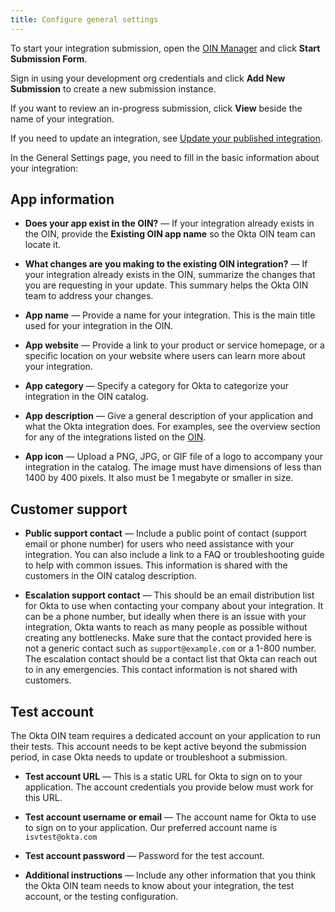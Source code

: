 ```yaml
---
title: Configure general settings
---
```


To start your integration submission, open the [OIN Manager](https://oinmanager.okta.com) and click **Start Submission Form**.

Sign in using your development org credentials and click **Add New Submission** to create a new submission instance.

If you want to review an in-progress submission, click **View** beside the name of your integration.

If you need to update an integration, see [Update your published integration](/docs/guides/submit-app/update-submission).

In the General Settings page, you need to fill in the basic information about your integration:

## App information

* **Does your app exist in the OIN?** &mdash; If your integration already exists in the OIN, provide the **Existing OIN app name** so the Okta OIN team can locate it.

* **What changes are you making to the existing OIN integration?** &mdash; If your integration already exists in the OIN, summarize the changes that you are requesting in your update. This summary helps the Okta OIN team to address your changes.

* **App name** &mdash; Provide a name for your integration. This is the main title used for your integration in the OIN.

* **App website** &mdash; Provide a link to your product or service homepage, or a specific location on your website where users can learn more about your integration.

* **App category** &mdash; Specify a category for Okta to categorize your integration in the OIN catalog.

* **App description** &mdash; Give a general description of your application and what the Okta integration does. For examples, see the overview section for any of the integrations listed on the [OIN](https://www.okta.com/integrations/).

* **App icon** &mdash; Upload a PNG, JPG, or GIF file of a logo to accompany your integration in the catalog. The image must have dimensions of less than 1400 by 400 pixels. It also must be 1 megabyte or smaller in size.

## Customer support

* **Public support contact** &mdash; Include a public point of contact (support email or phone number) for users who need assistance with your integration. You can also include a link to a FAQ or troubleshooting guide to help with common issues. This information is shared with the customers in the OIN catalog description.

* **Escalation support contact** &mdash; This should be an email distribution list for Okta to use when contacting your company about your integration. It can be a phone number, but ideally when there is an issue with your integration, Okta wants to reach as many people as possible without creating any bottlenecks. Make sure that the contact provided here is not a generic contact such as `support@example.com` or a 1-800 number. The escalation contact should be a contact list that Okta can reach out to in any emergencies. This contact information is not shared with customers.

## Test account

The Okta OIN team requires a dedicated account on your application to run their tests. This account needs to be kept active beyond the submission period, in case Okta needs to update or troubleshoot a submission.

* **Test account URL** &mdash; This is a static URL for Okta to sign on to your application. The account credentials you provide below must work for this URL.

* **Test account username or email** &mdash; The account name for Okta to use to sign on to your application. Our preferred account name is `isvtest@okta.com`

* **Test account password** &mdash; Password for the test account.

* **Additional instructions** &mdash; Include any other information that you think the Okta OIN team needs to know about your integration, the test account, or the testing configuration.

<NextSectionLink/>
